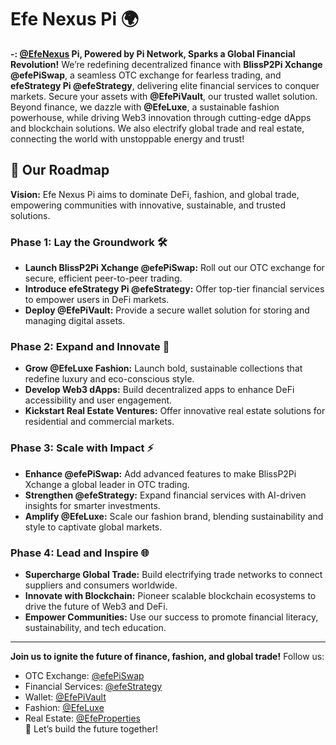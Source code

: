 # Efe Nexus Pi 🌍

**-: [@EfeNexus](https://x.com/EfeNexus) Pi, Powered by Pi Network, Sparks a Global Financial Revolution!** We’re redefining decentralized finance with **BlissP2Pi Xchange @efePiSwap**, a seamless OTC exchange for fearless trading, and **efeStrategy Pi @efeStrategy**, delivering elite financial services to conquer markets. Secure your assets with **@EfePiVault**, our trusted wallet solution. Beyond finance, we dazzle with **@EfeLuxe**, a sustainable fashion powerhouse, while driving Web3 innovation through cutting-edge dApps and blockchain solutions. We also electrify global trade and real estate, connecting the world with unstoppable energy and trust!

## 🚀 Our Roadmap

**Vision:** Efe Nexus Pi aims to dominate DeFi, fashion, and global trade, empowering communities with innovative, sustainable, and trusted solutions.

### Phase 1: Lay the Groundwork 🛠️
- **Launch BlissP2Pi Xchange @efePiSwap:** Roll out our OTC exchange for secure, efficient peer-to-peer trading.
- **Introduce efeStrategy Pi @efeStrategy:** Offer top-tier financial services to empower users in DeFi markets.
- **Deploy @EfePiVault:** Provide a secure wallet solution for storing and managing digital assets.

### Phase 2: Expand and Innovate 🌟
- **Grow @EfeLuxe Fashion:** Launch bold, sustainable collections that redefine luxury and eco-conscious style.
- **Develop Web3 dApps:** Build decentralized apps to enhance DeFi accessibility and user engagement.
- **Kickstart Real Estate Ventures:** Offer innovative real estate solutions for residential and commercial markets.

### Phase 3: Scale with Impact ⚡
- **Enhance @efePiSwap:** Add advanced features to make BlissP2Pi Xchange a global leader in OTC trading.
- **Strengthen @efeStrategy:** Expand financial services with AI-driven insights for smarter investments.
- **Amplify @EfeLuxe:** Scale our fashion brand, blending sustainability and style to captivate global markets.

### Phase 4: Lead and Inspire 🌐
- **Supercharge Global Trade:** Build electrifying trade networks to connect suppliers and consumers worldwide.
- **Innovate with Blockchain:** Pioneer scalable blockchain ecosystems to drive the future of Web3 and DeFi.
- **Empower Communities:** Use our success to promote financial literacy, sustainability, and tech education.

---

**Join us to ignite the future of finance, fashion, and global trade!** Follow us:  
- OTC Exchange: [@efePiSwap](https://x.com/efePiSwap)  
- Financial Services: [@efeStrategy](https://x.com/efeStrategy)  
- Wallet: [@EfePiVault](https://x.com/EfePiVault)  
- Fashion: [@EfeLuxe](https://x.com/EfeLuxe)
- Real Estate: [@EfeProperties](https://x.com/EfeProperties)  
🚀 Let’s build the future together!
